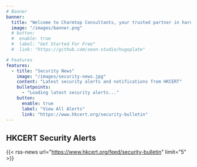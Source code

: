 ```yaml
---
# Banner
banner:
  title: "Welcome to Charmtop Consultants, your trusted partner in harnessing the power of technology"
  image: "/images/banner.png"
  # button:
  #  enable: true
  #  label: "Get Started For Free"
  #  link: "https://github.com/zeon-studio/hugoplate"

# Features
features:
  - title: "Security News"
    image: "/images/security-news.jpg"
    content: "Latest security alerts and notifications from HKCERT"
    bulletpoints:
      - "Loading latest security alerts..."
    button:
      enable: true
      label: "View All Alerts"
      link: "https://www.hkcert.org/security-bulletin"
---
```


## HKCERT Security Alerts

{{< rss-news url="https://www.hkcert.org/feed/security-bulletin" limit="5" >}}

